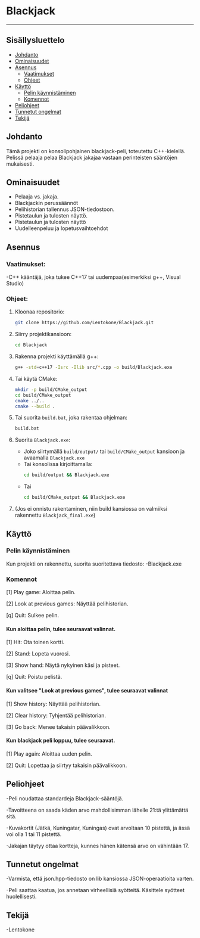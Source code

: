 # Blackjack
--------------

## Sisällysluettelo
- [Johdanto](#johdanto)
- [Ominaisuudet](#ominaisuudet)
- [Asennus](#asennus)
  - [Vaatimukset](#vaatimukset)
  - [Ohjeet](#ohjeet)
- [Käyttö](#käyttö)
  - [Pelin käynnistäminen](#pelin-käynnistäminen)
  - [Komennot](#komennot)
- [Peliohjeet](#peliohjeet)
- [Tunnetut ongelmat](#tunnetut-ongelmat)
- [Tekijä](#tekijä)
## Johdanto

Tämä projekti on konsolipohjainen blackjack-peli, toteutettu C++-kielellä. Pelissä pelaaja pelaa Blackjack jakajaa vastaan perinteisten sääntöjen mukaisesti.

## Ominaisuudet
* Pelaaja vs. jakaja.
* Blackjackin perussäännöt
* Pelihistorian tallennus JSON-tiedostoon.
* Pistetaulun ja tulosten näyttö.
* Pistetaulun ja tulosten näyttö
* Uudelleenpeluu ja lopetusvaihtoehdot

## Asennus

### Vaatimukset:
-C++ kääntäjä, joka tukee C++17 tai uudempaa(esimerkiksi g++, Visual Studio)

### Ohjeet:
1. Kloonaa repositorio:
    ```sh
    git clone https://github.com/Lentokone/Blackjack.git
    ```

2. Siirry projektikansioon:
    ```sh
    cd Blackjack
    ```

3. Rakenna projekti käyttämällä g++:
    ```sh
    g++ -std=c++17 -Isrc -Ilib src/*.cpp -o build/Blackjack.exe
    ```

3. Tai käytä CMake:
    ```sh
    mkdir -p build/CMake_output
    cd build/CMake_output
    cmake ../..
    cmake --build .

    ```

3. Tai suorita `build.bat`, joka rakentaa ohjelman:
    ```sh
    build.bat
    ```

4. Suorita `Blackjack.exe`:
    - Joko siirtymällä `build/output/` tai `build/CMake_output` kansioon ja avaamalla `Blackjack.exe`
    - Tai konsolissa kirjoittamalla:
      ```sh
      cd build/output && Blackjack.exe
      ```
    - Tai
      ```sh
      cd build/CMake_output && Blackjack.exe
      ```

6. (Jos ei onnistu rakentaminen, niin build kansiossa on valmiiksi rakennettu `Blackjack_final.exe`)

##

## Käyttö
### Pelin käynnistäminen

Kun projekti on rakennettu, suorita suoritettava tiedosto:
-Blackjack.exe
### Komennot
[1] Play game: Aloittaa pelin.

[2] Look at previous games: Näyttää pelihistorian.

[q] Quit: Sulkee pelin.

#### Kun aloittaa pelin, tulee seuraavat valinnat.

[1] Hit: Ota toinen kortti.

[2] Stand: Lopeta vuorosi.

[3] Show hand: Näytä nykyinen käsi ja pisteet.

[q] Quit: Poistu pelistä.

#### Kun valitsee "Look at previous games", tulee seuraavat valinnat
[1] Show history: Näyttää pelihistorian.

[2] Clear history: Tyhjentää pelihistorian.

[3] Go back: Menee takaisin päävalikkoon.

#### Kun blackjack peli loppuu, tulee seuraavat.
[1] Play again: Aloittaa uuden pelin.

[2] Quit: Lopettaa ja siirtyy takaisin päävalikkoon.

## Peliohjeet
-Peli noudattaa standardeja Blackjack-sääntöjä.

-Tavoitteena on saada käden arvo mahdollisimman lähelle 21:tä ylittämättä sitä.

-Kuvakortit (Jätkä, Kuningatar, Kuningas) ovat arvoltaan 10 pistettä, ja ässä voi olla 1 tai 11 pistettä.

-Jakajan täytyy ottaa kortteja, kunnes hänen kätensä arvo on vähintään 17.

## Tunnetut ongelmat
-Varmista, että json.hpp-tiedosto on lib kansiossa JSON-operaatioita varten.

-Peli saattaa kaatua, jos annetaan virheellisiä syötteitä. Käsittele syötteet huolellisesti.

## Tekijä
-Lentokone